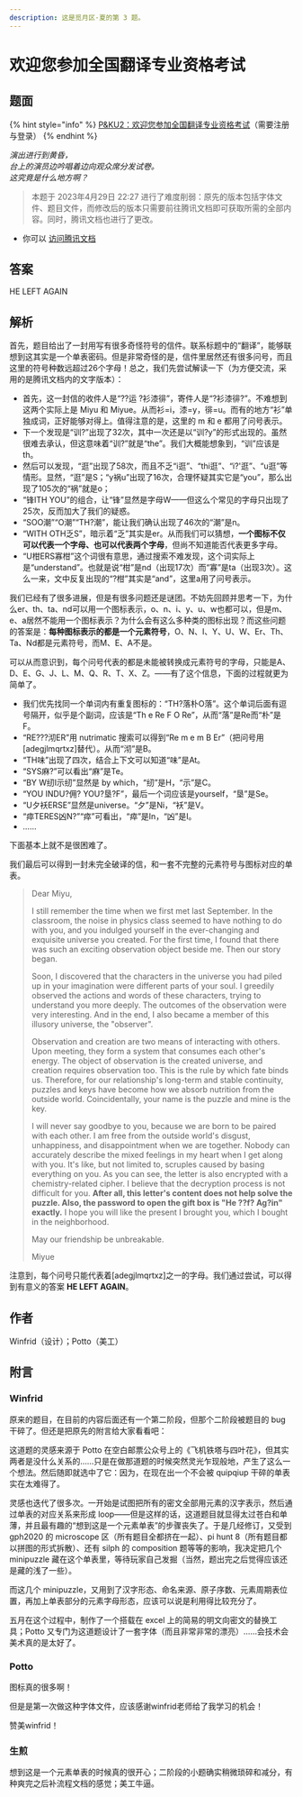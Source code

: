 ```yaml
---
description: 这是觅月区·夏的第 3 题。
---
```


# 欢迎您参加全国翻译专业资格考试

## 题面

{% hint style="info" %}
[P\&KU2：欢迎您参加全国翻译专业资格考试](https://pnku2.pkupuzzle.art/#/game/miyue/summer\_03)（需要注册与登录）
{% endhint %}

_演出进行到黄昏，_\
_台上的演员边吟唱着边向观众席分发试卷。_\
_这究竟是什么地方啊？_

> 本题于 2023年4月29日 22:27 进行了难度削弱：原先的版本包括字体文件、题目文件，而修改后的版本只需要前往腾讯文档即可获取所需的全部内容。同时，腾讯文档也进行了更改。

* 你可以 [访问腾讯文档](https://docs.qq.com/doc/DZWZlY1d2dkxUV0JK)

## 答案

HE LEFT AGAIN

## 解析

首先，题目给出了一封用写有很多奇怪符号的信件。联系标题中的“翻译”，能够联想到这其实是一个单表密码。但是非常奇怪的是，信件里居然还有很多问号，而且这里的符号种数远超过26个字母！总之，我们先尝试解读一下（为方便交流，采用的是腾讯文档内的文字版本）：

* 首先，这一封信的收件人是“??运 ?衫漆徘”，寄件人是“?衫漆徘?”。不难想到这两个实际上是 Miyu 和 Miyue。从而衫=i，漆=y，徘=u。而有的地方“衫”单独成词，正好能够对得上。值得注意的是，这里的 m 和 e 都用了问号表示。
* 下一个发现是“训?”出现了32次，其中一次还是以“训?y”的形式出现的。虽然很难去承认，但这意味着“训?”就是“the”。我们大概能想象到，“训”应该是th。
* 然后可以发现，“逛”出现了58次，而且不乏“i逛”、“thi逛”、“i?'逛”、“u逛”等情形。显然，“逛”是S；“y祸u”出现了16次，合理怀疑其实它是“you”，那么出现了105次的“祸”就是o；
* “锋ITH YOU”的组合，让“锋”显然是字母W——但这么个常见的字母只出现了25次，反而加大了我们的疑惑。
* “SOO潮”“O潮”“TH?潮”，能让我们确认出现了46次的“潮”是n。
* “WITH OTH乏S”，暗示着“乏”其实是er。从而我们可以猜想，**一个图标不仅可以代表一个字母、也可以代表两个字母**，但尚不知道能否代表更多字母。
* “U柑ERS寡柑”这个词很有意思，通过搜索不难发现，这个词实际上是“understand”。也就是说“柑”是nd（出现17次）而“寡”是ta（出现3次）。这么一来，文中反复出现的“?柑”其实是“and”，这里a用了问号表示。

我们已经有了很多进展，但是有很多问题还是谜团。不妨先回顾并思考一下，为什么er、th、ta、nd可以用一个图标表示，o、n、i、y、u、w也都可以，但是m、e、a居然不能用一个图标表示？为什么会有这么多种类的图标出现？而这些问题的答案是：**每种图标表示的都是一个元素符号**，O、N、I、Y、U、W、Er、Th、Ta、Nd都是元素符号，而M、E、A不是。

可以从而意识到，每个问号代表的都是未能被转换成元素符号的字母，只能是A、D、E、G、J、L、M、Q、R、T、X、Z。——有了这个信息，下面的过程就更为简单了。

* 我们优先找同一个单词内有重复图标的：“TH?落朴O落”。这个单词后面有逗号隔开，似乎是个副词，应该是“Th e Re F O Re”，从而“落”是Re而“朴”是F。
* “RE???沏ER”用 nutrimatic 搜索可以得到“Re m e m B Er”（把问号用\[adegjlmqrtxz]替代）。从而“沏”是B。
* “TH味”出现了四次，结合上下文可以知道“味”是At。
* “SYS麻?”可以看出“麻”是Te。
* “BY W纫I示纫”显然是 by which，“纫”是H，“示”是C。
* “YOU INDU?佣? YOU?垦?F”，最后一个词应该是yourself，“垦”是Se。
* “U夕袄ERSE”显然是universe。“夕”是Ni，“袄”是V。
* “瘁TERES凶N?”“瘁”可看出，“瘁”是In，“凶”是I。
* ……

下面基本上就不是很困难了。

我们最后可以得到一封未完全破译的信，和一套不完整的元素符号与图标对应的单表。

> Dear Miyu,
>
> I still remember the time when we first met last September. In the classroom, the noise in physics class seemed to have nothing to do with you, and you indulged yourself in the ever-changing and exquisite universe you created. For the first time, I found that there was such an exciting observation object beside me. Then our story began.
>
> Soon, I discovered that the characters in the universe you had piled up in your imagination were different parts of your soul. I greedily observed the actions and words of these characters, trying to understand you more deeply. The outcomes of the observation were very interesting. And in the end, I also became a member of this illusory universe, the "observer".
>
> Observation and creation are two means of interacting with others. Upon meeting, they form a system that consumes each other's energy. The object of observation is the created universe, and creation requires observation too. This is the rule by which fate binds us. Therefore, for our relationship's long-term and stable continuity, puzzles and keys have become how we absorb nutrition from the outside world. Coincidentally, your name is the puzzle and mine is the key.
>
> I will never say goodbye to you, because we are born to be paired with each other. I am free from the outside world's disgust, unhappiness, and disappointment when we are together. Nobody can accurately describe the mixed feelings in my heart when I get along with you. It's like, but not limited to, scruples caused by basing everything on you. As you can see, the letter is also encrypted with a chemistry-related cipher. I believe that the decryption process is not difficult for you. **After all, this letter's content does not help solve the puzzle. Also, the password to open the gift box is "He ??f? Ag?in" exactly.** I hope you will like the present I brought you, which I bought in the neighborhood.
>
> May our friendship be unbreakable.
>
> Miyue

注意到，每个问号只能代表着\[adegjlmqrtxz]之一的字母。我们通过尝试，可以得到有意义的答案 **HE LEFT AGAIN**。

## 作者

Winfrid（设计）；Potto（美工）

## 附言

### Winfrid

原来的题目，在目前的内容后面还有一个第二阶段，但那个二阶段被题目的 bug 干碎了。但还是把原先的附言给大家看看吧：

这道题的灵感来源于 Potto 在空白邮票公众号上的《飞机铁塔与四叶花》，但其实两者是没什么关系的……只是在做那道题的时候突然灵光乍现般地，产生了这么一个想法。然后随即就选中了它：因为，在现在出一个不会被 quipqiup 干碎的单表实在太难得了。

灵感也迭代了很多次。一开始是试图把所有的密文全部用元素的汉字表示，然后通过单表的对应关系来形成 loop——但是这样的话，这道题目就显得太过苍白和单薄，并且最有趣的“想到这是一个元素单表”的步骤丧失了。于是几经修订，又受到 gph2020 的 microscope 区（所有题目全都挤在一起）、pi hunt 8（所有题目都以拼图的形式拆散）、还有 silph 的 composition 题等等的影响，我决定把几个 minipuzzle 藏在这个单表里，等待玩家自己发掘（当然，题出完之后觉得应该还是藏的浅了一些）。

而这几个 minipuzzle，又用到了汉字形态、命名来源、原子序数、元素周期表位置，再加上单表部分的元素字母形态，应该可以说是利用得比较充分了。

五月在这个过程中，制作了一个搭载在 excel 上的简易的明文向密文的替换工具；Potto 又专门为这道题设计了一套字体（而且非常非常的漂亮）……会技术会美术真的是太好了。

### Potto

图标真的很多啊！

但是是第一次做这种字体文件，应该感谢winfrid老师给了我学习的机会！

赞美winfrid！

### 生煎

想到这是一个元素单表的时候真的很开心；二阶段的小题确实稍微琐碎和减分，有种爽完之后补流程文档的感觉；美工牛逼。

